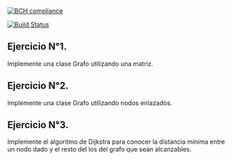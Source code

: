 [![BCH compliance](https://bettercodehub.com/edge/badge/UCC-Programacion3/04-Colas?branch=master)](https://bettercodehub.com/)

[![Build Status](https://travis-ci.org/UCC-Programacion3/04-Colas.svg?branch=master)](https://travis-ci.org/UCC-Programacion3/01-Recursividad)

## Ejercicio N°1.
Implemente una clase Grafo utilizando una matriz.


##  Ejercicio N°2. 
Implemente una clase Grafo utilizando nodos enlazados.


##    Ejercicio N°3. 
Implemente el algoritmo de Dijkstra para conocer la distancia mínima entre un nodo dado y el resto del los del grafo que sean alcanzables.
